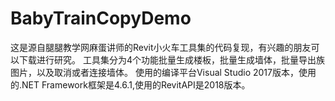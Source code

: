 # BabyTrainCopyDemo
这是源自腿腿教学网麻蛋讲师的Revit小火车工具集的代码复现，有兴趣的朋友可以下载进行研究。
工具集分为4个功能批量生成楼板，批量生成墙体，批量导出族图片，以及取消或者连接墙体。
使用的编译平台Visual Studio 2017版本，使用的.NET Framework框架是4.6.1,使用的RevitAPI是2018版本。
